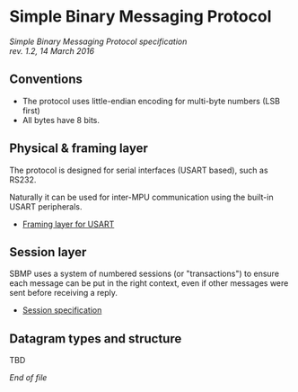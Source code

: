 # Simple Binary Messaging Protocol

<i>
Simple Binary Messaging Protocol specification <br>
rev. 1.2, 14 March 2016
</i>

## Conventions

- The protocol uses little-endian encoding for multi-byte numbers (LSB first)
- All bytes have 8 bits.


## Physical & framing layer

The protocol is designed for serial interfaces (USART based), such as RS232.

Naturally it can be used for inter-MPU communication using the built-in USART
peripherals.

- [Framing layer for USART](FRAMING_LAYER.md)


## Session layer

SBMP uses a system of numbered sessions (or "transactions") to ensure each
message can be put in the right context, even if other messages were sent
before receiving a reply.

- [Session specification](SESSION_LAYER.md)


## Datagram types and structure

TBD

*End of file*


